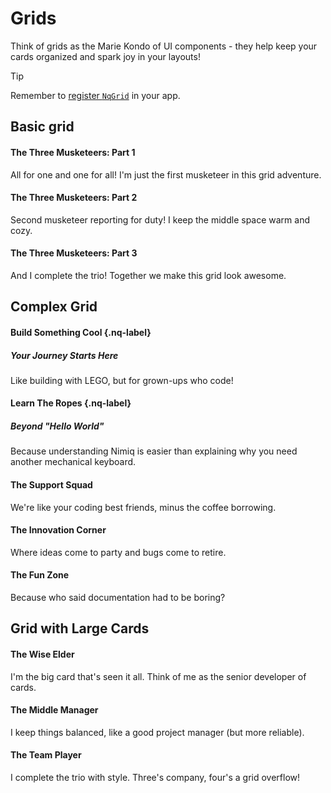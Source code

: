 # Grids

Think of grids as the Marie Kondo of UI components - they help keep your cards organized and spark joy in your layouts!

> [!TIP]
> Remember to [register `NqGrid`](/vitepress-theme/#register-the-components) in your app.

## Basic grid

<ComponentPreview>

<NqGrid>

<NqCard>

#### The Three Musketeers: Part 1

All for one and one for all! I'm just the first musketeer in this grid adventure.

</NqCard>

<NqCard>

#### The Three Musketeers: Part 2

Second musketeer reporting for duty! I keep the middle space warm and cozy.

</NqCard>

<NqCard>

#### The Three Musketeers: Part 3

And I complete the trio! Together we make this grid look awesome.

</NqCard>

</NqGrid>

</ComponentPreview>

## Complex Grid

<ComponentPreview>

<NqGrid>

<NqCard bg-color="blue" href="#" icon="i-nimiq:icons-lg-browsermesh">

#### Build Something Cool {.nq-label}

##### Your Journey Starts Here

Like building with LEGO, but for grown-ups who code!

</NqCard>

<NqCard bg-color="green" href="#" icon="i-nimiq:icons-lg-cubes">

#### Learn The Ropes {.nq-label}

##### Beyond "Hello World"

Because understanding Nimiq is easier than explaining why you need another mechanical keyboard.

</NqCard>

<NqCard>

#### The Support Squad

We're like your coding best friends, minus the coffee borrowing.

</NqCard>

<NqCard>

#### The Innovation Corner

Where ideas come to party and bugs come to retire.

</NqCard>

<NqCard>

#### The Fun Zone

Because who said documentation had to be boring?

</NqCard>

</NqGrid>

</ComponentPreview>

## Grid with Large Cards

<ComponentPreview>

<NqGrid>

<NqLargeCard icon="i-nimiq:tools">

#### The Wise Elder

I'm the big card that's seen it all. Think of me as the senior developer of cards.

</NqLargeCard>

<NqLargeCard icon="i-nimiq:tools">

#### The Middle Manager

I keep things balanced, like a good project manager (but more reliable).

</NqLargeCard>

<NqLargeCard icon="i-nimiq:tools">

#### The Team Player

I complete the trio with style. Three's company, four's a grid overflow!

</NqLargeCard>

</NqGrid>

</ComponentPreview>
